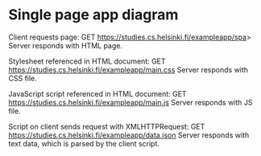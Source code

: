 # Single page app diagram

Client requests page: GET <https://studies.cs.helsinki.fi/exampleapp/spa>>
Server responds with HTML page.

Stylesheet referenced in HTML document: GET <https://studies.cs.helsinki.fi/exampleapp/main.css>
Server responds with CSS file.

JavaScript script referenced in HTML document: GET <https://studies.cs.helsinki.fi/exampleapp/main.js>
Server responds with JS file.

Script on client sends request with XMLHTTPRequest: GET <https://studies.cs.helsinki.fi/exampleapp/data.json>
Server responds with text data, which is parsed by the client script.
